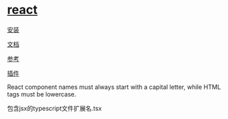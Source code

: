 # [react](https://react.dev/)

[安装](https://react.dev/learn/installation)

[文档](https://react.dev/learn)

[参考](https://react.dev/reference/react)

[插件](https://chrome.google.com/webstore/detail/react-developer-tools/fmkadmapgofadopljbjfkapdkoienihi)

React component names must always start with a capital letter, while HTML tags must be lowercase.

包含jsx的typescript文件扩展名.tsx
